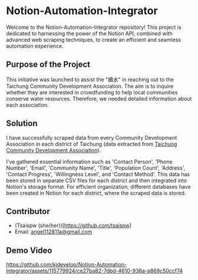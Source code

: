 
# Notion-Automation-Integrator

Welcome to the Notion-Automation-Integrator repository! This project is dedicated to harnessing the power of the Notion API, combined with advanced web scraping techniques, to create an efficient and seamless automation experience.

## Purpose of the Project
This initiative was launched to assist the "續水" in reaching out to the Taichung Community Development Association. The aim is to inquire whether they are interested in crowdfunding to help local communities conserve water resources. Therefore, we needed detailed information about each association.

## Solution
I have successfully scraped data from every Community Development Association in each district of Taichung (data extracted from [Taichung Community Development Association](https://community.society.taichung.gov.tw/home.aspx)). 

I've gathered essential information such as 'Contact Person', 'Phone Number', 'Email', 'Community Name', 'Title', 'Population Count', 'Address', 'Contact Progress', 'Willingness Level', and 'Contact Method'. This data has been stored in separate CSV files for each district and then integrated into Notion's storage format. For efficient organization, different databases have been created in Notion for each district, where the scraped data is stored.

## Contributor
- (Tsaispw (she/her))[https://github.com/tsaispw]
- Email: angel112811a@gmail.com

## Demo Video
https://github.com/kjdevelop/Notion-Automation-Integrator/assets/115779924/ce27ba82-7dbd-4610-936a-a869c50ccf74

